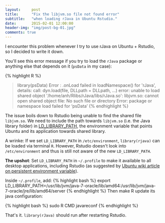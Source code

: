 ```yaml
---
layout:     post
title:      "Fix the libjvm.so file not found error"
subtitle:   "when loading rJava in Ubuntu Rstudio."
date:       2015-02-01 12:00:00
header-img: "img/post-bg-01.jpg"
comments: true
---
```


I encounter this problem whenever I try to use rJava on Ubuntu + Rstudio, so I decided to write it down.

You'll see this error message if you try to load the `rJava` package or anything else that depends on it (`psData` in my case):

{% highlight R %}
> library(psData)
Error : .onLoad failed in loadNamespace() for 'rJava', details:
  call: dyn.load(file, DLLpath = DLLpath, ...)
  error: unable to load shared object '/home/anh/Rlibs/rJava/libs/rJava.so':
  libjvm.so: cannot open shared object file: No such file or directory
Error: package or namespace load failed for ‘psData’
{% endhighlight %}

The issue boils down to Rstudio being unable to find the shared file `libjvm.so`. We need to include the path towards `libjvm.so` (i.e. the Java library folder) in [LD_LIBRARY_PATH](https://www.google.com/search?client=ubuntu&channel=fs&q=what+is+ld_library_path+linux&ie=utf-8&oe=utf-8), the environment variable that points Ubuntu and its application towards shared library.

A wrinke: If we set `LD_LIBRARY_PATH` in `/etc/environment`, `library(rjava)` can be loaded via terminal `R`. However, Rstudio doesn't look into `/etc/environment` and thus is still not aware of the new `LD_LIBRARY_PATH`.

**The upshot**: Set `LD_LIBRARY_PATH` in `~/.profile` to make it available to all desktop applications, including Rstudio (as suggested by [Ubuntu wiki article on persistent environment variable](https://help.ubuntu.com/community/EnvironmentVariables#Persistent_environment_variables)).

Inside `~/.profile`, add:
{% highlight bash %}
export LD_LIBRARY_PATH=/usr/lib/jvm/java-7-oracle/lib/amd64:/usr/lib/jvm/java-7-oracle/jre/lib/amd64/server
{% endhighlight %}
Then make R update its java configuration:

{% highlight bash %}
sudo R CMD javareconf
{% endhighlight %}

That's it. `library(rJava)` should run after restarting Rstudio.
